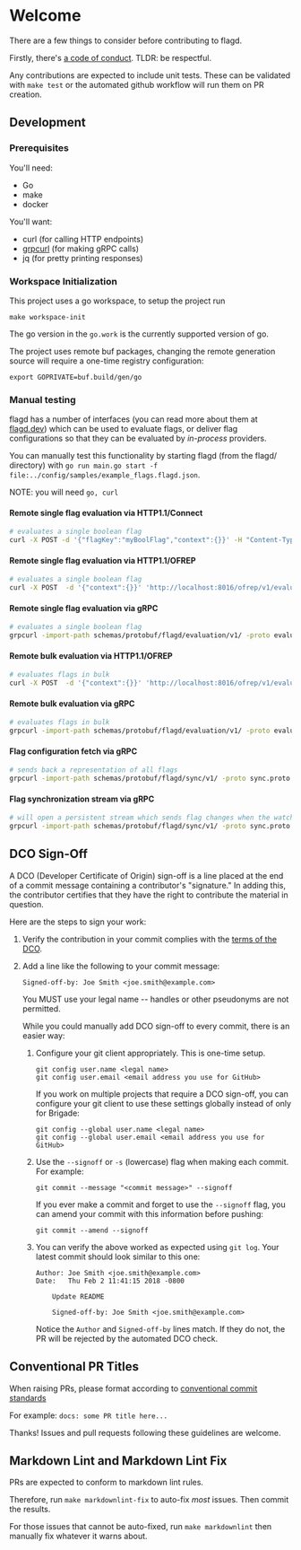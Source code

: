 # Welcome

There are a few things to consider before contributing to flagd.

Firstly, there's [a code of conduct](https://github.com/open-feature/.github/blob/main/CODE_OF_CONDUCT.md).
TLDR: be respectful.

Any contributions are expected to include unit tests.
These can be validated with `make test` or the automated github workflow will run them on PR creation.

## Development

### Prerequisites

You'll need:

- Go
- make
- docker

You'll want:

- curl (for calling HTTP endpoints)
- [grpcurl](https://github.com/fullstorydev/grpcurl) (for making gRPC calls)
- jq (for pretty printing responses)

### Workspace Initialization

This project uses a go workspace, to setup the project run

```shell
make workspace-init
```

The go version in the `go.work` is the currently supported version of go.

The project uses remote buf packages, changing the remote generation source will require a one-time registry configuration:

```shell
export GOPRIVATE=buf.build/gen/go
```

### Manual testing

flagd has a number of interfaces (you can read more about them at [flagd.dev](https://flagd.dev/)) which can be used to evaluate flags, or deliver flag configurations so that they can be evaluated by _in-process_ providers.

You can manually test this functionality by starting flagd (from the flagd/ directory) with `go run main.go start -f file:../config/samples/example_flags.flagd.json`.

NOTE: you will need `go, curl`

#### Remote single flag evaluation via HTTP1.1/Connect

```sh
# evaluates a single boolean flag
curl -X POST -d '{"flagKey":"myBoolFlag","context":{}}' -H "Content-Type: application/json" "http://localhost:8013/flagd.evaluation.v1.Service/ResolveBoolean" | jq
```

#### Remote single flag evaluation via HTTP1.1/OFREP

```sh
# evaluates a single boolean flag
curl -X POST  -d '{"context":{}}' 'http://localhost:8016/ofrep/v1/evaluate/flags/myBoolFlag' | jq
```

#### Remote single flag evaluation via gRPC

```sh
# evaluates a single boolean flag
grpcurl -import-path schemas/protobuf/flagd/evaluation/v1/ -proto evaluation.proto -plaintext -d '{"flagKey":"myBoolFlag"}' localhost:8013 flagd.evaluation.v1.Service/ResolveBoolean | jq
```

#### Remote bulk evaluation via HTTP1.1/OFREP

```sh
# evaluates flags in bulk
curl -X POST  -d '{"context":{}}' 'http://localhost:8016/ofrep/v1/evaluate/flags' | jq
```

#### Remote bulk evaluation via gRPC

```sh
# evaluates flags in bulk
grpcurl -import-path schemas/protobuf/flagd/evaluation/v1/ -proto evaluation.proto -plaintext -d '{}' localhost:8013 flagd.evaluation.v1.Service/ResolveAll | jq
```

#### Flag configuration fetch via gRPC

```sh
# sends back a representation of all flags
grpcurl -import-path schemas/protobuf/flagd/sync/v1/ -proto sync.proto -plaintext localhost:8015 flagd.sync.v1.FlagSyncService/FetchAllFlags | jq
```

#### Flag synchronization stream via gRPC

```sh
# will open a persistent stream which sends flag changes when the watched source is modified
grpcurl -import-path schemas/protobuf/flagd/sync/v1/ -proto sync.proto -plaintext localhost:8015 flagd.sync.v1.FlagSyncService/SyncFlags | jq
```

## DCO Sign-Off

A DCO (Developer Certificate of Origin) sign-off is a line placed at the end of
a commit message containing a contributor's "signature." In adding this, the
contributor certifies that they have the right to contribute the material in
question.

Here are the steps to sign your work:

1. Verify the contribution in your commit complies with the
   [terms of the DCO](https://developercertificate.org/).

1. Add a line like the following to your commit message:

   ```shell
   Signed-off-by: Joe Smith <joe.smith@example.com>
   ```

   You MUST use your legal name -- handles or other pseudonyms are not
   permitted.

   While you could manually add DCO sign-off to every commit, there is an easier
   way:

    1. Configure your git client appropriately. This is one-time setup.

       ```shell
       git config user.name <legal name>
       git config user.email <email address you use for GitHub>
       ```

       If you work on multiple projects that require a DCO sign-off, you can
       configure your git client to use these settings globally instead of only
       for Brigade:

       ```shell
       git config --global user.name <legal name>
       git config --global user.email <email address you use for GitHub>
       ```

    1. Use the `--signoff` or `-s` (lowercase) flag when making each commit.
       For example:

       ```shell
       git commit --message "<commit message>" --signoff
       ```

       If you ever make a commit and forget to use the `--signoff` flag, you
       can amend your commit with this information before pushing:

       ```shell
       git commit --amend --signoff
       ```

    1. You can verify the above worked as expected using `git log`. Your latest
       commit should look similar to this one:

       ```shell
       Author: Joe Smith <joe.smith@example.com>
       Date:   Thu Feb 2 11:41:15 2018 -0800

           Update README

           Signed-off-by: Joe Smith <joe.smith@example.com>
       ```

       Notice the `Author` and `Signed-off-by` lines match. If they do not, the
       PR will be rejected by the automated DCO check.

## Conventional PR Titles

When raising PRs, please format according to [conventional commit standards](https://www.conventionalcommits.org/en/v1.0.0/#summary)

For example: `docs: some PR title here...`

Thanks!
Issues and pull requests following these guidelines are welcome.

## Markdown Lint and Markdown Lint Fix

PRs are expected to conform to markdown lint rules.

Therefore, run `make markdownlint-fix` to auto-fix _most_ issues.
Then commit the results.

For those issues that cannot be auto-fixed, run `make markdownlint`
then manually fix whatever it warns about.
